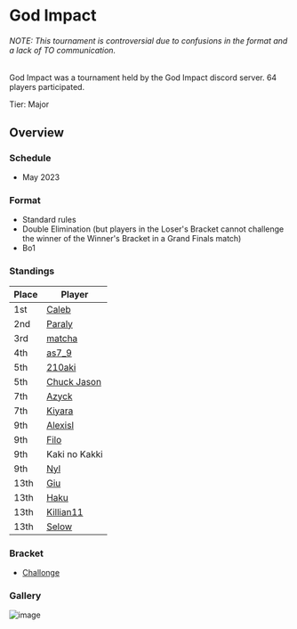 # God Impact

###### NOTE: This tournament is controversial due to confusions in the format and a lack of TO communication.

God Impact was a tournament held by the God Impact discord server.
64 players participated.

Tier: Major

## Overview

### Schedule
- May 2023

### Format
- Standard rules
- Double Elimination (but players in the Loser's Bracket cannot challenge the winner of the Winner's Bracket in a Grand Finals match)
- Bo1

### Standings
|Place|Player|
|-|-|
|1st|[Caleb](/inapedia/players/bulgarian/caleb.md)|
|2nd|[Paraly](/inapedia/players/japanese/paraly.md)|
|3rd|[matcha](/inapedia/players/chinese/matcha.md)|
|4th|[as7_9](/inapedia/players/japanese/as7_9.md)|
|5th|[210aki](/inapedia/players/french/210aki.md)|
|5th|[Chuck Jason](/inapedia/players/chinese/chuckjason.md)|
|7th|[Azyck](/inapedia/players/french/azyck.md)|
|7th|[Kiyara](/inapedia/players/chinese/kiyara.md)|
|9th|[Alexisl](/inapedia/players/french/alexisl.md)|
|9th|[Filo](/inapedia/players/italian/filo.md)|
|9th|Kaki no Kakki|
|9th|[Nyl](/inapedia/players/uk/nyl.md)|
|13th|[Giu](/inapedia/players/italian/giu.md)|
|13th|[Haku](/inapedia/players/german/haku.md)|
|13th|[Killian11](/inapedia/players/french/killian11.md)|
|13th|[Selow](/inapedia/players/french/$elow.md)|

### Bracket
- [Challonge](https://challonge.com/godimpactstrikers1)

### Gallery

![image](https://github.com/inabikarilibrary/inalib/assets/110833255/03739335-4509-4b06-bbdf-41a97f7c8a05)


